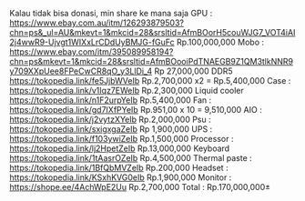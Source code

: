 Kalau tidak bisa donasi, min share ke mana saja
GPU : https://www.ebay.com.au/itm/126293879503?chn=ps&_ul=AU&mkevt=1&mkcid=28&srsltid=AfmBOorH5couWJG7_VOT4iAI2j4wwR9-Ujvgt1WIXxLrCDdUyBMJG-fGuFc Rp.100,000,000 
Mobo : https://www.ebay.com/itm/395089958194?chn=ps&mkevt=1&mkcid=28&srsltid=AfmBOooiPdTNAEGB9Z1QM3tlkNNR9y709XXpUee8FPeCwCR8qO_y3LlDi_4 Rp 27,000,000 
DDR5 https://tokopedia.link/fe5JjbWVeIb Rp.2,700,000 x2 = Rp.5,400,000 
Case : https://tokopedia.link/v1Iqz7EWeIb Rp.2,300,000 
Liquid cooler https://tokopedia.link/n1F2urpYeIb Rp.5,400,000 
Fan : https://tokopedia.link/gd7IXfPYeIb Rp.951,00 x 10 = 9,510,000 
AIO : https://tokopedia.link/j2vytzXYeIb Rp.2,000,000 
Psu : https://tokopedia.link/sxigxgaZeIb Rp 1,900,000 
UPS : https://tokopedia.link/f103ywiZeIb Rp.1,500,000 
Processor : https://tokopedia.link/lj2HpetZeIb Rp.13,000,000 
Keyboard https://tokopedia.link/1tAasrOZeIb Rp.4,500,000 
Thermal paste : https://tokopedia.link/1BfQbMVZeIb Rp.200,000 
Headset : https://tokopedia.link/KSxhKVG0eIb Rp.1,900,000 
Monitor : https://shope.ee/4AchWpE2Uu Rp.2,700,000 
Total : Rp.170,000,000±

